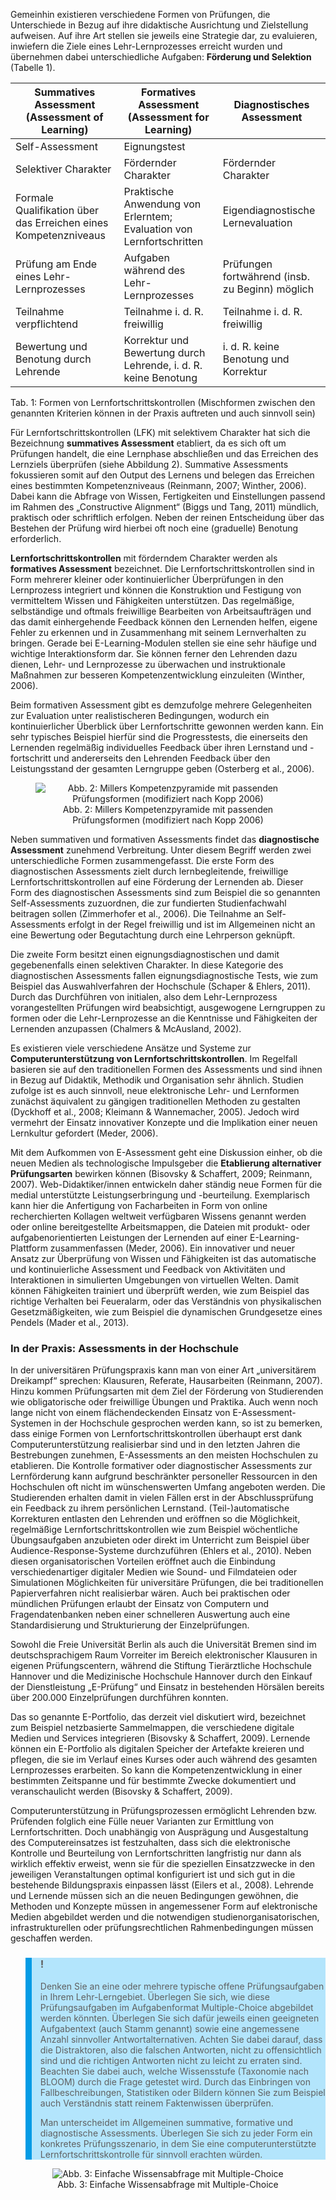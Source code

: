 <!-- filename: 02_Didaktik_Formen_und_Funktionen_von_Pruefungen.md -->
<!-- title: Didaktik: Formen und Funktionen von Prüfungen -->

Gemeinhin existieren verschiedene Formen von Prüfungen, die Unterschiede in Bezug auf ihre didaktische Ausrichtung und Zielstellung aufweisen. Auf ihre Art stellen sie jeweils eine Strategie dar, zu evaluieren, inwiefern die Ziele eines Lehr-Lernprozesses erreicht wurden und übernehmen dabei unterschiedliche Aufgaben: **Förderung und Selektion** (Tabelle 1).

| Summatives Assessment (Assessment of Learning) | Formatives Assessment (Assessment for Learning) | Diagnostisches Assessment |
| --- | --- | --- |
| Self-Assessment | Eignungstest |
| Selektiver Charakter | Fördernder Charakter | Fördernder Charakter | Selektiver Charakter |
| Formale Qualifikation über das Erreichen eines Kompetenzniveaus | Praktische Anwendung von Erlerntem; Evaluation von Lernfortschritten | Eigendiagnostische Lernevaluation | Initiale Diagnose von Kompetenzniveaus |
| Prüfung am Ende eines Lehr-Lernprozesses | Aufgaben während des Lehr-Lernprozesses | Prüfungen fortwährend (insb. zu Beginn) möglich | Prüfung zu Beginn eines Lehr-Lernprozesses |
| Teilnahme verpflichtend | Teilnahme i. d. R. freiwillig | Teilnahme i. d. R. freiwillig | Teilnahme i. d. R. verpflichtend |
| Bewertung und Benotung durch Lehrende | Korrektur und Bewertung durch Lehrende, i. d. R. keine Benotung | i. d. R. keine Benotung und Korrektur | Bewertung durch Lehrende |

Tab. 1: Formen von Lernfortschrittskontrollen (Mischformen zwischen den genannten Kriterien können in der Praxis auftreten und auch sinnvoll sein)

Für Lernfortschrittskontrollen (LFK) mit selektivem Charakter hat sich die Bezeichnung **summatives Assessment** etabliert, da es sich oft um Prüfungen handelt, die eine Lernphase abschließen und das Erreichen des Lernziels überprüfen (siehe Abbildung 2). Summative Assessments fokussieren somit auf den Output des Lernens und belegen das Erreichen eines bestimmten Kompetenzniveaus (Reinmann, 2007; Winther, 2006). Dabei kann die Abfrage von Wissen, Fertigkeiten und Einstellungen passend im Rahmen des „Constructive Alignment“ (Biggs und Tang, 2011) mündlich, praktisch oder schriftlich erfolgen. Neben der reinen Entscheidung über das Bestehen der Prüfung wird hierbei oft noch eine (graduelle) Benotung erforderlich.

**Lernfortschrittskontrollen** mit förderndem Charakter werden als **formatives Assessment** bezeichnet. Die Lernfortschrittskontrollen sind in Form mehrerer kleiner oder kontinuierlicher Überprüfungen in den Lernprozess integriert und können die Konstruktion und Festigung von vermitteltem Wissen und Fähigkeiten unterstützen. Das regelmäßige, selbständige und oftmals freiwillige Bearbeiten von Arbeitsaufträgen und das damit einhergehende Feedback können den Lernenden helfen, eigene Fehler zu erkennen und in Zusammenhang mit seinem Lernverhalten zu bringen. Gerade bei E-Learning-Modulen stellen sie eine sehr häufige und wichtige Interaktionsform dar. Sie können ferner den Lehrenden dazu dienen, Lehr- und Lernprozesse zu überwachen und instruktionale Maßnahmen zur besseren Kompetenzentwicklung einzuleiten (Winther, 2006).

Beim formativen Assessment gibt es demzufolge mehrere Gelegenheiten zur Evaluation unter realistischeren Bedingungen, wodurch ein kontinuierlicher Überblick über Lernfortschritte gewonnen werden kann. Ein sehr typisches Beispiel hierfür sind die Progresstests, die einerseits den Lernenden regelmäßig individuelles Feedback über ihren Lernstand und -fortschritt und andererseits den Lehrenden Feedback über den Leistungsstand der gesamten Lerngruppe geben (Osterberg et al., 2006).

<center><figure>
  <img src="https://raw.githubusercontent.com/ed-tech-at/L3T/refs/heads/main/22_Pruefen_mit_Computer_und_Internet/img/02_Millers_Kompetenzpyramide_mit_passenden_Prüfungsformen_modifiziert_nach_Kopp_200.jpg" alt="Abb. 2: Millers Kompetenzpyramide mit passenden Prüfungsformen (modifiziert nach Kopp 2006)">
  <figcaption>Abb. 2: Millers Kompetenzpyramide mit passenden Prüfungsformen (modifiziert nach Kopp 2006)</figcaption>
</figure></center>


Neben summativen und formativen Assessments findet das **diagnostische Assessment** zunehmend Verbreitung. Unter diesem Begriff werden zwei unterschiedliche Formen zusammengefasst. Die erste Form des diagnostischen Assessments zielt durch lernbegleitende, freiwillige Lernfortschrittskontrollen auf eine Förderung der Lernenden ab. Dieser Form des diagnostischen Assessments sind zum Beispiel die so genannten Self-Assessments zuzuordnen, die zur fundierten Studienfachwahl beitragen sollen (Zimmerhofer et al., 2006). Die Teilnahme an Self-Assessments erfolgt in der Regel freiwillig und ist im Allgemeinen nicht an eine Bewertung oder Begutachtung durch eine Lehrperson geknüpft.

Die zweite Form besitzt einen eignungsdiagnostischen und damit gegebenenfalls einen selektiven Charakter. In diese Kategorie des diagnostischen Assessments fallen eignungsdiagnostische Tests, wie zum Beispiel das Auswahlverfahren der Hochschule (Schaper & Ehlers, 2011). Durch das Durchführen von initialen, also dem Lehr-Lernprozess vorangestellten Prüfungen wird beabsichtigt, ausgewogene Lerngruppen zu formen oder die Lehr-Lernprozesse an die Kenntnisse und Fähigkeiten der Lernenden anzupassen (Chalmers & McAusland, 2002).

Es existieren viele verschiedene Ansätze und Systeme zur **Computerunterstützung von Lernfortschrittskontrollen**. Im Regelfall basieren sie auf den traditionellen Formen des Assessments und sind ihnen in Bezug auf Didaktik, Methodik und Organisation sehr ähnlich. Studien zufolge ist es auch sinnvoll, neue elektronische Lehr- und Lernformen zunächst äquivalent zu gängigen traditionellen Methoden zu gestalten (Dyckhoff et al., 2008; Kleimann & Wannemacher, 2005). Jedoch wird vermehrt der Einsatz innovativer Konzepte und die Implikation einer neuen Lernkultur gefordert (Meder, 2006).

Mit dem Aufkommen von E-Assessment geht eine Diskussion einher, ob die neuen Medien als technologische Impulsgeber die **Etablierung alternativer Prüfungsarten** bewirken können (Bisovsky & Schaffert, 2009; Reinmann, 2007). Web-Didaktiker/innen entwickeln daher ständig neue Formen für die medial unterstützte Leistungserbringung und -beurteilung. Exemplarisch kann hier die Anfertigung von Facharbeiten in Form von online recherchierten Kollagen weltweit verfügbaren Wissens genannt werden oder online bereitgestellte Arbeitsmappen, die Dateien mit produkt- oder aufgabenorientierten Leistungen der Lernenden auf einer E-Learning- Plattform zusammenfassen (Meder, 2006). Ein innovativer und neuer Ansatz zur Überprüfung von Wissen und Fähigkeiten ist das automatische und kontinuierliche Assessment und Feedback von Aktivitäten und Interaktionen in simulierten Umgebungen von virtuellen Welten. Damit können Fähigkeiten trainiert und überprüft werden, wie zum Beispiel das richtige Verhalten bei Feueralarm, oder das Verständnis von physikalischen Gesetzmäßigkeiten, wie zum Beispiel die dynamischen Grundgesetze eines Pendels (Mader et al., 2013).

### In der Praxis: Assessments in der Hochschule

</blockquote>

In der universitären Prüfungspraxis kann man von einer Art „universitärem Dreikampf“ sprechen: Klausuren, Referate, Hausarbeiten (Reinmann, 2007). Hinzu kommen Prüfungsarten mit dem Ziel der Förderung von Studierenden wie obligatorische oder freiwillige Übungen und Praktika. Auch wenn noch lange nicht von einem flächendeckenden Einsatz von E-Assessment-Systemen in der Hochschule gesprochen werden kann, so ist zu bemerken, dass einige Formen von Lernfortschrittskontrollen überhaupt erst dank Computerunterstützung realisierbar sind und in den letzten Jahren die Bestrebungen zunehmen, E-Assessments an den meisten Hochschulen zu etablieren. Die Kontrolle formativer oder diagnostischer Assessments zur Lernförderung kann aufgrund beschränkter personeller Ressourcen in den Hochschulen oft nicht im wünschenswerten Umfang angeboten werden. Die Studierenden erhalten damit in vielen Fällen erst in der Abschlussprüfung ein Feedback zu ihrem persönlichen Lernstand. (Teil-)automatische Korrekturen entlasten den Lehrenden und eröffnen so die Möglichkeit, regelmäßige Lernfortschrittskontrollen wie zum Beispiel wöchentliche Übungsaufgaben anzubieten oder direkt im Unterricht zum Beispiel über Audience-Response-Systeme durchzuführen (Ehlers et al., 2010). Neben diesen organisatorischen Vorteilen eröffnet auch die Einbindung verschiedenartiger digitaler Medien wie Sound- und Filmdateien oder Simulationen Möglichkeiten für universitäre Prüfungen, die bei traditionellen Papierverfahren nicht realisierbar wären. Auch bei praktischen oder mündlichen Prüfungen erlaubt der Einsatz von Computern und Fragendatenbanken neben einer schnelleren Auswertung auch eine Standardisierung und Strukturierung der Einzelprüfungen.

Sowohl die Freie Universität Berlin als auch die Universität Bremen sind im deutschsprachigem Raum Vorreiter im Bereich elektronischer Klausuren in eigenen Prüfungscentern, während die Stiftung Tierärztliche Hochschule Hannover und die Medizinische Hochschule Hannover durch den Einkauf der Dienstleistung „E-Prüfung“ und Einsatz in bestehenden Hörsälen bereits über 200.000 Einzelprüfungen durchführen konnten.

Das so genannte E-Portfolio, das derzeit viel diskutiert wird, bezeichnet zum Beispiel netzbasierte Sammelmappen, die verschiedene digitale Medien und Services integrieren (Bisovsky & Schaffert, 2009). Lernende können ein E-Portfolio als digitalen Speicher der Artefakte kreieren und pflegen, die sie im Verlauf eines Kurses oder auch während des gesamten Lernprozesses erarbeiten. So kann die Kompetenzentwicklung in einer bestimmten Zeitspanne und für bestimmte Zwecke dokumentiert und veranschaulicht werden (Bisovsky & Schaffert, 2009).

Computerunterstützung in Prüfungsprozessen ermöglicht Lehrenden bzw. Prüfenden folglich eine Fülle neuer Varianten zur Ermittlung von Lernfortschritten. Doch unabhängig von Ausprägung und Ausgestaltung des Computereinsatzes ist festzuhalten, dass sich die elektronische Kontrolle und Beurteilung von Lernfortschritten langfristig nur dann als wirklich effektiv erweist, wenn sie für die speziellen Einsatzzwecke in den jeweiligen Veranstaltungen optimal konfiguriert ist und sich gut in die bestehende Bildungspraxis einpassen lässt (Eilers et al., 2008). Lehrende und Lernende müssen sich an die neuen Bedingungen gewöhnen, die Methoden und Konzepte müssen in angemessener Form auf elektronische Medien abgebildet werden und die notwendigen studienorganisatorischen, infrastrukturellen oder prüfungsrechtlichen Rahmenbedingungen müssen geschaffen werden.

<blockquote style="background: #B3E5FC; border-left: 10px solid #039BE5">

### !

Denken Sie an eine oder mehrere typische offene Prüfungsaufgaben in Ihrem Lehr-Lerngebiet. Überlegen Sie sich, wie diese Prüfungsaufgaben im Aufgabenformat Multiple-Choice abgebildet werden könnten. Überlegen Sie sich dafür jeweils einen geeigneten Aufgabentext (auch Stamm genannt) sowie eine angemessene Anzahl sinnvoller Antwortalternativen. Achten Sie dabei darauf, dass die Distraktoren, also die falschen Antworten, nicht zu offensichtlich sind und die richtigen Antworten nicht zu leicht zu erraten sind. Beachten Sie dabei auch, welche Wissensstufe (Taxonomie nach BLOOM) durch die Frage getestet wird. Durch das Einbringen von Fallbeschreibungen, Statistiken oder Bildern können Sie zum Beispiel auch Verständnis statt reinem Faktenwissen überprüfen.

Man unterscheidet im Allgemeinen summative, formative und diagnostische Assessments. Überlegen Sie sich zu jeder Form ein konkretes Prüfungsszenario, in dem Sie eine computerunterstützte Lernfortschrittskontrolle für sinnvoll erachten würden.

</blockquote>

<center><figure>
  <img src="https://raw.githubusercontent.com/ed-tech-at/L3T/refs/heads/main/22_Pruefen_mit_Computer_und_Internet/img/03_Einfache_Wissensabfrage_mit_MultipleChoice.png" alt="Abb. 3: Einfache Wissensabfrage mit Multiple-Choice">
  <figcaption>Abb. 3: Einfache Wissensabfrage mit Multiple-Choice</figcaption>
</figure></center>

